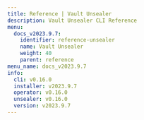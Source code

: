 ```yaml
---
title: Reference | Vault Unsealer
description: Vault Unsealer CLI Reference
menu:
  docs_v2023.9.7:
    identifier: reference-unsealer
    name: Vault Unsealer
    weight: 40
    parent: reference
menu_name: docs_v2023.9.7
info:
  cli: v0.16.0
  installer: v2023.9.7
  operator: v0.16.0
  unsealer: v0.16.0
  version: v2023.9.7
---
```



